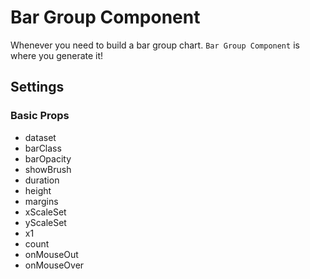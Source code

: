 # Bar Group Component

Whenever you need to build a bar group chart. `Bar Group Component` is where you generate it!

## Settings

### Basic Props

- dataset
- barClass
- barOpacity
- showBrush
- duration
- height
- margins
- xScaleSet
- yScaleSet
- x1
- count
- onMouseOut
- onMouseOver
